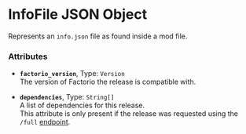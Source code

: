 # InfoFile JSON Object

Represents an `info.json` file as found inside a mod file.

### Attributes

* **`factorio_version`**, Type: `Version`  
The version of Factorio the release is compatible with.

* **`dependencies`**, Type: `String[]`  
A list of dependencies for this release.  
This attribute is only present if the release was requested using the `/full` [endpoint](../#single-mod-endpoint).